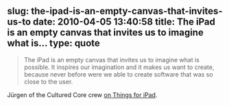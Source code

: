 slug: the-ipad-is-an-empty-canvas-that-invites-us-to
date: 2010-04-05 13:40:58
title: The iPad is an empty canvas that invites us to imagine what is...
type: quote
---

> The iPad is an empty canvas that invites us to imagine what is possible. It inspires our imagination and it makes us want to create, because never before were we able to create software that was so close to the user.

Jürgen of the Cultured Core crew [on Things for iPad](http://culturedcode.com/things/blog/2010/04/an-empty-canvas.html).
